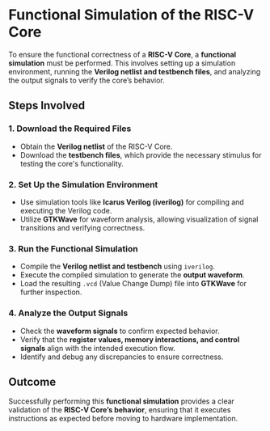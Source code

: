 # Functional Simulation of the RISC-V Core  

To ensure the functional correctness of a **RISC-V Core**, a **functional simulation** must be performed. This involves setting up a simulation environment, running the **Verilog netlist and testbench files**, and analyzing the output signals to verify the core’s behavior.  

## Steps Involved  

### 1. Download the Required Files  
- Obtain the **Verilog netlist** of the RISC-V Core.  
- Download the **testbench files**, which provide the necessary stimulus for testing the core's functionality.  

### 2. Set Up the Simulation Environment  
- Use simulation tools like **Icarus Verilog (iverilog)** for compiling and executing the Verilog code.  
- Utilize **GTKWave** for waveform analysis, allowing visualization of signal transitions and verifying correctness.  

### 3. Run the Functional Simulation  
- Compile the **Verilog netlist and testbench** using `iverilog`.  
- Execute the compiled simulation to generate the **output waveform**.  
- Load the resulting `.vcd` (Value Change Dump) file into **GTKWave** for further inspection.  

### 4. Analyze the Output Signals  
- Check the **waveform signals** to confirm expected behavior.  
- Verify that the **register values, memory interactions, and control signals** align with the intended execution flow.  
- Identify and debug any discrepancies to ensure correctness.  

## Outcome  
Successfully performing this **functional simulation** provides a clear validation of the **RISC-V Core’s behavior**, ensuring that it executes instructions as expected before moving to hardware implementation.
